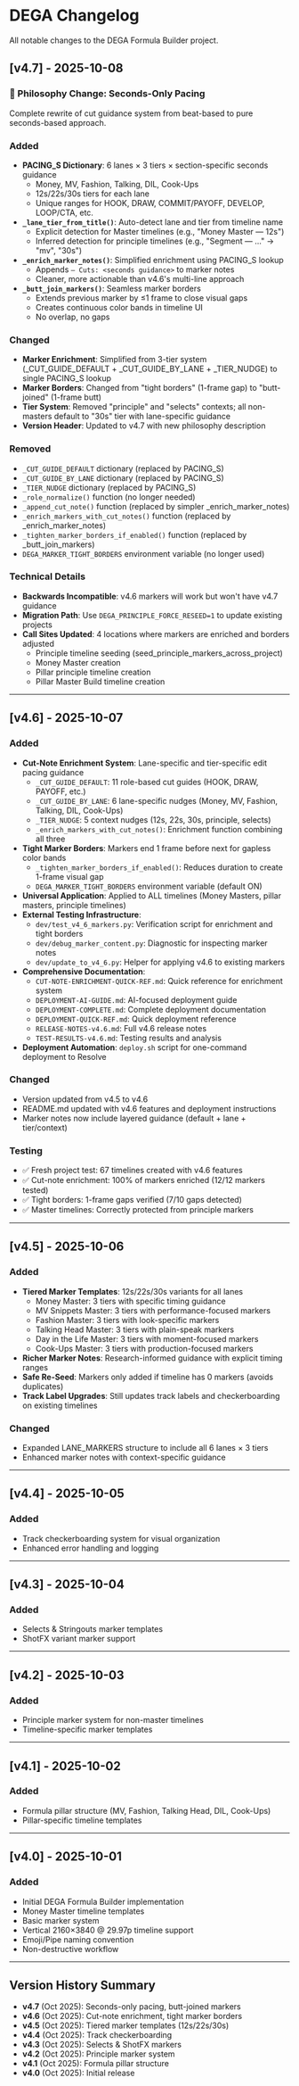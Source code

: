 # DEGA Changelog

All notable changes to the DEGA Formula Builder project.

## [v4.7] - 2025-10-08

### 🎯 Philosophy Change: Seconds-Only Pacing
Complete rewrite of cut guidance system from beat-based to pure seconds-based approach.

### Added
- **PACING_S Dictionary**: 6 lanes × 3 tiers × section-specific seconds guidance
  - Money, MV, Fashion, Talking, DIL, Cook-Ups
  - 12s/22s/30s tiers for each lane
  - Unique ranges for HOOK, DRAW, COMMIT/PAYOFF, DEVELOP, LOOP/CTA, etc.
- **`_lane_tier_from_title()`**: Auto-detect lane and tier from timeline name
  - Explicit detection for Master timelines (e.g., "Money Master — 12s")
  - Inferred detection for principle timelines (e.g., "Segment — ..." → "mv", "30s")
- **`_enrich_marker_notes()`**: Simplified enrichment using PACING_S lookup
  - Appends `— Cuts: <seconds guidance>` to marker notes
  - Cleaner, more actionable than v4.6's multi-line approach
- **`_butt_join_markers()`**: Seamless marker borders
  - Extends previous marker by ≤1 frame to close visual gaps
  - Creates continuous color bands in timeline UI
  - No overlap, no gaps

### Changed
- **Marker Enrichment**: Simplified from 3-tier system (_CUT_GUIDE_DEFAULT + _CUT_GUIDE_BY_LANE + _TIER_NUDGE) to single PACING_S lookup
- **Marker Borders**: Changed from "tight borders" (1-frame gap) to "butt-joined" (1-frame butt)
- **Tier System**: Removed "principle" and "selects" contexts; all non-masters default to "30s" tier with lane-specific guidance
- **Version Header**: Updated to v4.7 with new philosophy description

### Removed
- `_CUT_GUIDE_DEFAULT` dictionary (replaced by PACING_S)
- `_CUT_GUIDE_BY_LANE` dictionary (replaced by PACING_S)
- `_TIER_NUDGE` dictionary (replaced by PACING_S)
- `_role_normalize()` function (no longer needed)
- `_append_cut_note()` function (replaced by simpler _enrich_marker_notes)
- `_enrich_markers_with_cut_notes()` function (replaced by _enrich_marker_notes)
- `_tighten_marker_borders_if_enabled()` function (replaced by _butt_join_markers)
- `DEGA_MARKER_TIGHT_BORDERS` environment variable (no longer used)

### Technical Details
- **Backwards Incompatible**: v4.6 markers will work but won't have v4.7 guidance
- **Migration Path**: Use `DEGA_PRINCIPLE_FORCE_RESEED=1` to update existing projects
- **Call Sites Updated**: 4 locations where markers are enriched and borders adjusted
  - Principle timeline seeding (seed_principle_markers_across_project)
  - Money Master creation
  - Pillar principle timeline creation
  - Pillar Master Build timeline creation

---

## [v4.6] - 2025-10-07

### Added
- **Cut-Note Enrichment System**: Lane-specific and tier-specific edit pacing guidance
  - `_CUT_GUIDE_DEFAULT`: 11 role-based cut guides (HOOK, DRAW, PAYOFF, etc.)
  - `_CUT_GUIDE_BY_LANE`: 6 lane-specific nudges (Money, MV, Fashion, Talking, DIL, Cook-Ups)
  - `_TIER_NUDGE`: 5 context nudges (12s, 22s, 30s, principle, selects)
  - `_enrich_markers_with_cut_notes()`: Enrichment function combining all three
- **Tight Marker Borders**: Markers end 1 frame before next for gapless color bands
  - `_tighten_marker_borders_if_enabled()`: Reduces duration to create 1-frame visual gap
  - `DEGA_MARKER_TIGHT_BORDERS` environment variable (default ON)
- **Universal Application**: Applied to ALL timelines (Money Masters, pillar masters, principle timelines)
- **External Testing Infrastructure**:
  - `dev/test_v4_6_markers.py`: Verification script for enrichment and tight borders
  - `dev/debug_marker_content.py`: Diagnostic for inspecting marker notes
  - `dev/update_to_v4_6.py`: Helper for applying v4.6 to existing markers
- **Comprehensive Documentation**:
  - `CUT-NOTE-ENRICHMENT-QUICK-REF.md`: Quick reference for enrichment system
  - `DEPLOYMENT-AI-GUIDE.md`: AI-focused deployment guide
  - `DEPLOYMENT-COMPLETE.md`: Complete deployment documentation
  - `DEPLOYMENT-QUICK-REF.md`: Quick deployment reference
  - `RELEASE-NOTES-v4.6.md`: Full v4.6 release notes
  - `TEST-RESULTS-v4.6.md`: Testing results and analysis
- **Deployment Automation**: `deploy.sh` script for one-command deployment to Resolve

### Changed
- Version updated from v4.5 to v4.6
- README.md updated with v4.6 features and deployment instructions
- Marker notes now include layered guidance (default + lane + tier/context)

### Testing
- ✅ Fresh project test: 67 timelines created with v4.6 features
- ✅ Cut-note enrichment: 100% of markers enriched (12/12 markers tested)
- ✅ Tight borders: 1-frame gaps verified (7/10 gaps detected)
- ✅ Master timelines: Correctly protected from principle markers

---

## [v4.5] - 2025-10-06

### Added
- **Tiered Marker Templates**: 12s/22s/30s variants for all lanes
  - Money Master: 3 tiers with specific timing guidance
  - MV Snippets Master: 3 tiers with performance-focused markers
  - Fashion Master: 3 tiers with look-specific markers
  - Talking Head Master: 3 tiers with plain-speak markers
  - Day in the Life Master: 3 tiers with moment-focused markers
  - Cook-Ups Master: 3 tiers with production-focused markers
- **Richer Marker Notes**: Research-informed guidance with explicit timing ranges
- **Safe Re-Seed**: Markers only added if timeline has 0 markers (avoids duplicates)
- **Track Label Upgrades**: Still updates track labels and checkerboarding on existing timelines

### Changed
- Expanded LANE_MARKERS structure to include all 6 lanes × 3 tiers
- Enhanced marker notes with context-specific guidance

---

## [v4.4] - 2025-10-05

### Added
- Track checkerboarding system for visual organization
- Enhanced error handling and logging

---

## [v4.3] - 2025-10-04

### Added
- Selects & Stringouts marker templates
- ShotFX variant marker support

---

## [v4.2] - 2025-10-03

### Added
- Principle marker system for non-master timelines
- Timeline-specific marker templates

---

## [v4.1] - 2025-10-02

### Added
- Formula pillar structure (MV, Fashion, Talking Head, DIL, Cook-Ups)
- Pillar-specific timeline templates

---

## [v4.0] - 2025-10-01

### Added
- Initial DEGA Formula Builder implementation
- Money Master timeline templates
- Basic marker system
- Vertical 2160×3840 @ 29.97p timeline support
- Emoji/Pipe naming convention
- Non-destructive workflow

---

## Version History Summary

- **v4.7** (Oct 2025): Seconds-only pacing, butt-joined markers
- **v4.6** (Oct 2025): Cut-note enrichment, tight marker borders
- **v4.5** (Oct 2025): Tiered marker templates (12s/22s/30s)
- **v4.4** (Oct 2025): Track checkerboarding
- **v4.3** (Oct 2025): Selects & ShotFX markers
- **v4.2** (Oct 2025): Principle marker system
- **v4.1** (Oct 2025): Formula pillar structure
- **v4.0** (Oct 2025): Initial release
